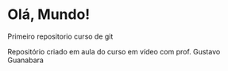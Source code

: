# Olá, Mundo!
 Primeiro repositorio curso de git

 Repositório criado em aula do curso em vídeo com prof. Gustavo Guanabara
